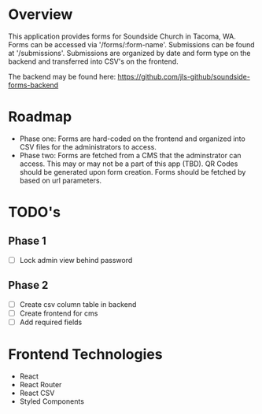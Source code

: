 # Overview

This application provides forms for Soundside Church in Tacoma, WA. Forms can be accessed via '/forms/:form-name'. Submissions can be found at '/submissions'. Submissions are organized by date and form type on the backend and transferred into CSV's on the frontend.

The backend may be found here: https://github.com/jls-github/soundside-forms-backend 

# Roadmap

- Phase one: Forms are hard-coded on the frontend and organized into CSV files for the administrators to access.
- Phase two: Forms are fetched from a CMS that the adminstrator can access. This may or may not be a part of this app (TBD). QR Codes should be generated upon form creation. Forms should be fetched by based on url parameters.

# TODO's

## Phase 1

- [ ] Lock admin view behind password

## Phase 2

- [ ] Create csv column table in backend
- [ ] Create frontend for cms
- [ ] Add required fields

# Frontend Technologies

- React
- React Router
- React CSV
- Styled Components
